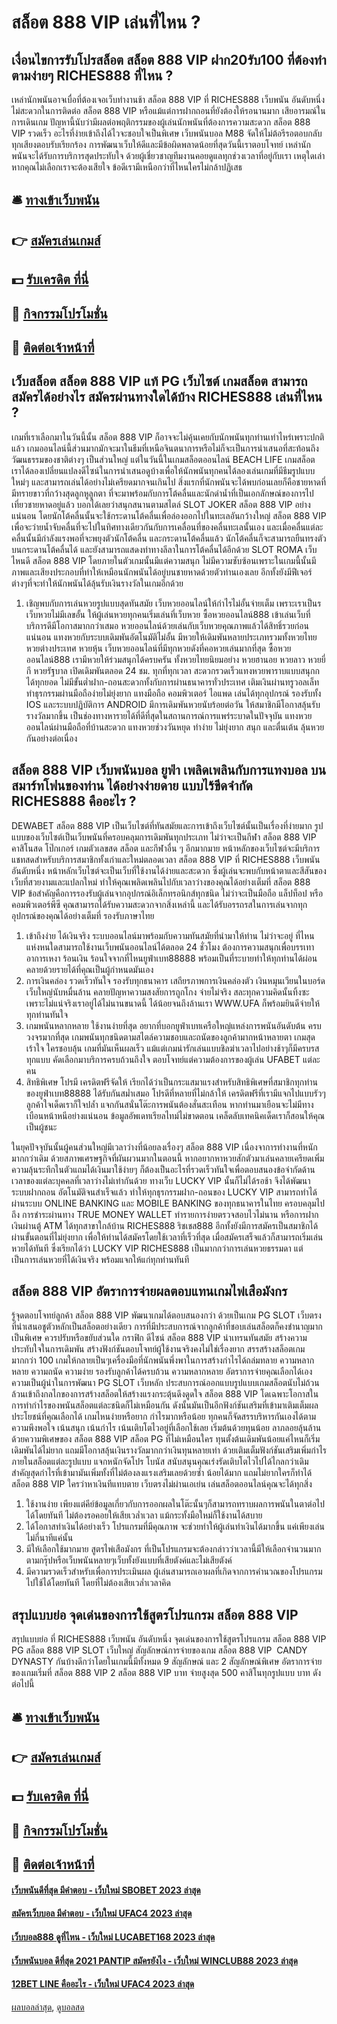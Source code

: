 # สล็อต 888 VIP เล่นที่ไหน ?
## เงื่อนไขการรับโปรสล็อต สล็อต 888 VIP ฝาก20รับ100 ที่ต้องทำตามง่ายๆ RICHES888 ที่ไหน ?
เหล่านักพนันอาจเบื่อที่ต้องเจอเว็บทำงานช้า สล็อต 888 VIP ที่ RICHES888 เว็บพนัน อันดับหนึ่ง ไม่สะดวกในการติดต่อ สล็อต 888 VIP หรือแม้แต่การฝากถอนที่ยังต้องให้รอนานมาก เสียอารมณ์ในการเดินเกม ปัญหานี้นับว่ามีผลต่อพฤติกรรมของผู้เล่นนักพนันที่ต้องการความสะดวก สล็อต 888 VIP รวดเร็ว อะไรที่ง่ายเข้าถึงได้ไวจะชอบใจเป็นพิเศษ เว็บพนันบอล M88 จัดให้ไม่ต้อรีรอตอบกลับทุกเสียงตอบรับเรียกร้อง การพัฒนาเว็บให้ดีและมีข้อผิดพลาดน้อยที่สุดวันนี้เราตอบโจทย์ เหล่านักพนันจะได้รับการบริการสุดประทับใจ ด้วยผู้เชี่ยวชาญทีมงานคอยดูแลทุกช่วงเวลาที่อยู่กับเรา เหตุใดเล่าหากคุณไม่เลือกเราจะต้องเสียใจ ข้อดีเรามีเหนือกว่าที่ไหนใครไม่กล้าปฏิเสธ

## 🛎 [ทางเข้าเว็บพนัน](https://bit.ly/3SdLNi2)
## 👉 [สมัครเล่นเกมส์](https://bit.ly/3SdLNi2)
## 💵 [รับเครดิต ที่นี่](https://bit.ly/3dyRKHj)
## 👑 [กิจกรรมโปรโมชั่น](https://bit.ly/3dyRKHj)
## 📱 [ติดต่อเจ้าหน้าที่](https://bit.ly/3dyRKHj)

## เว็บสล็อต สล็อต 888 VIP แท้ PG เว็บไซต์ เกมสล็อต สามารถสมัครได้อย่างไร สมัครผ่านทางใดได้บ้าง RICHES888 เล่นที่ไหน ?
เกมที่เราเลือกมาในวันนี้นั้น สล็อต 888 VIP ก็อาจจะไม่คุ้นเคยกับนักพนันทุกท่านเท่าไหร่เพราะปกติแล้ว เกมออนไลน์นี้ส่วนมากมักจะมาในธีมที่เหนือจินตนาการหรือไม่ก็จะเป็นการนำเสนอที่สะท้อนถึงวัฒนธรรมของชาติต่างๆ เป็นส่วนใหญ่ แต่ในวันนี้ในเกมสล็อตออนไลน์ BEACH LIFE เกมสล็อต เราได้ลองเปลี่ยนแปลงดีไซน์ในการนำเสนอดูบ้างเพื่อให้นักพนันทุกคนได้ลองเล่นเกมที่มีธีมรูปแบบใหม่ๆ และสามารถเล่นได้อย่างไม่เครียดมากจนเกินไป สิ่งแรกที่นักพนันจะได้พบก่อนเลยก็คือชายหาดที่มีทรายขาวที่กว้างสุดลูกหูลูกตา ที่จะมาพร้อมกับการโต้คลื่นและนักดำน้ำที่เป็นเอกลักษณ์ของการไปเที่ยวชายหาดอยู่แล้ว บอกได้เลยว่าสนุกสนานตามสไตล์ SLOT JOKER สล็อต 888 VIP อย่างแน่นอน
โดยนักโต้คลื่นนั้นจะใช้กระดานโต้คลื่นเพื่อล่องออกไปในทะเลอันกว้างใหญ่ สล็อต 888 VIP เพื่อจะว่ายน้ำจับคลื่นที่จะไปในทิศทางเดียวกันกับการเคลื่อนที่ของคลื่นทะเลนั้นเอง และเมื่อคลื่นแต่ละคลื่นนั้นมีกำลังแรงพอที่จะพยุงตัวนักโต้คลื่น และกระดานโต้คลื่นแล้ว นักโต้คลื่นก็จะสามารถยืนทรงตัวบนกระดานโต้คลื่นได้ และยังสามารถแสดงท่าทางลีลาในการโต้คลื่นได้อีกด้วย SLOT ROMA เว็บไหนดี สล็อต 888 VIP โดยภายในตัวเกมนั้นมีแต่ความสนุก ไม่มีความซับซ้อนเพราะในเกมนี้นั้นมีภาพและเสียงประกอบที่ทำให้เหมือนนักพนันได้อยู่บนชายหาดด้วยตัวท่านเองเลย อีกทั้งยังมีฟีเจอร์ต่างๆที่จะทำให้นักพนันได้ลุ้นรับเงินรางวัลในเกมอีกด้วย
1. เชิญพบกับการเล่นหวยรูปแบบสุดทันสมัย เว็บหวยออนไลน์ให้กำไรไม่อั้นจ่ายเต็ม เพราะเราเป็นรเว็บหวยไม่มีเลขอั้น ให้ผู้เล่นหวยทุกคนเริ่มเล่นที่เว็บหวย ซื้อหวยออนไลน์888 เข้าเล่นเว็บที่บริการดีมีโอกาสมากกว่าเสมอ หวยออนไลน์ด้วยเล่นกับเว็บหวยคุณภาพแล้วได้สิทธิ์รวยก่อนแน่นอน แทงหวยกับระบบเดิมพันอัตโนมัติไม่อั้น มีหวยให้เดิมพันหลายประเภทรวมทั้งหวยไทย หวยต่างประเทศ หวยหุ้น เว็บหวยออนไลน์ที่มีทุกหวยดังที่คอหวยเล่นมากที่สุด ซื้อหวยออนไลน์888 เรามีหวยให้ร่วมสนุกได้ครบครัน ทั้งหวยไทยนิยมอย่าง หวยฮานอย หวยลาว หวยยี่กี หวยรัฐบาล เปิดเดิมพันตลอด 24 ชม. ทุกที่ทุกเวลา สะดวกรวดเร็วแทงหวยพาราบแบบสนุกกได้ทุกยอด ไม่มีขั้นต่ำฝาก-ถอนสะดวกทั้งกับการผ่านธนาคารทั่วประเทศ เติมเงินผ่านทรูวอลเล็ท ทำธุรกรรมผ่านมือถือง่ายไม่ยุ่งยาก แทงมือถือ คอมพิวเตอร์ ไอแพด เล่นได้ทุกอุปกรณ์ รองรับทั้ง IOS และระบบปฏิบัติการ ANDROID มีการเดิมพันหวยนับร้อยต่อวัน ให้สมาชิกมีโอกาสลุ้นรับรางวัลมากขึ้น เป็นช่องทางหารายได้ที่ดีที่สุดในสถานการณ์การแพร่ระบาดในปัจจุบัน แทงหวยออนไลน์ผ่านมือถือที่บ้านสะดวก แทงหวยช่วงวันหยุด ทำง่าย ไม่ยุ่งยาก สนุก และตื่นเต้น ลุ้นหวยกันอย่างต่อเนื่อง

## สล็อต 888 VIP เว็บพนันบอล ยูฟ่า เพลิดเพลินกับการแทงบอล บนสมาร์ทโฟนของท่าน ได้อย่างง่ายดาย แบบไร้ขีดจำกัด RICHES888 คืออะไร ?
DEWABET สล็อต 888 VIP เป็นเว็บไซต์ที่ทันสมัยและการเข้าถึงเว็บไซต์นั้นเป็นเรื่องที่ง่ายมาก รูปแบบของเว็บไซต์เป็นเว็บพนันที่ครอบคลุมการเดิมพันทุกประเภท ไม่ว่าจะเป็นกีฬา สล็อต 888 VIP คาสิโนสด โป๊กเกอร์ เกมตัวเลขสด สล็อต และกีฬาอื่น ๆ อีกมากมาย หน้าหลักของเว็บไซต์จะมีบริการแชทสดสำหรับบริการสมาชิกทั้งเก่าและใหม่ตลอดเวลา สล็อต 888 VIP ที่ RICHES888 เว็บพนัน อันดับหนึ่ง หน้าหลักเว็บไซต์จะเป็นเว็บที่ใช้งานได้ง่ายและสะดวก ซึ่งผู้เล่นจะพบกับหน้าตาและสีสันของเว็บที่สวยงามและแปลกใหม่ ทำให้คุณเพลิดเพลินไปกับเวลาว่างของคุณได้อย่างเต็มที่ สล็อต 888 VIP ข้อสำคัญคือการรองรับผู้เล่นจากอุปกรณ์อิเล็กทรอนิกส์ทุกชนิด ไม่ว่าจะเป็นมือถือ แล็ปท็อป หรือคอมพิวเตอร์พีซี คุณสามารถได้รับความสะดวกจากสิ่งเหล่านี้ และได้รับอรรถรสในการเล่นจากทุกอุปกรณ์ของคุณได้อย่างเต็มที่
รองรับภาษาไทย
1. เข้าถึงง่าย ได้เงินจริง ระบบออนไลน์มาพร้อมกับความทันสมัยที่นำมาให้ท่าน ไม่ว่าจะอยู่ ที่ไหน แห่งหนใดสามารถใช้งานเว็บพนันออนไลน์ได้ตลอด 24 ชั่วโมง ต้องการความสนุกเพื่อบรรเทาอาการเหงา ร้อนเงิน ร้อนใจจากที่ไหนยูฟ่าเบท88888 พร้อมเป็นที่ระบายทำให้ทุกท่านได้ผ่อนคลายด้วยรายได้ที่คุณเป็นผู้กำหนดมันเอง
2. การเงินคล่อง รวดเร็วทันใจ รองรับทุกธนาคาร เสถียรภาพการเงินคล่องตัว เงินหมุนเวียนในบอร์ดเว็บใหญ่นับหมื่นล้าน คลายปัญหาความสงสัยการถูกโกง จ่ายไม่จริง สละทุกความคิดนั้นทิ้งซะ เพราะไม่แน่จริงเราอยู่ได้ไม่นานขนาดนี้ ได้น้อยจนถึงล้านเรา WWW.UFA ก็พร้อมยินดีจ่ายให้ทุกท่านทันใจ
3. เกมพนันหลากหลาย ใช้งานง่ายที่สุด อยากที่บอกยูฟ่าเบทเครือใหญ่แหล่งการพนันอันดับต้น ครบวงจรมากที่สุด เกมพนันทุกชนิดตามสไตล์ความชอบและถนัดของลูกค้ามากหน้าหลายตา เกมสุดเร้าใจ ใครชอบลุ้น เกมที่มันเห็นผลเร็ว แม้แต่เกมน่ารักเล่นแบบชิลฆ่าเวลาไปอย่างช้าๆก็มีครบรสทุกแบบ คัดเลือกมาบริการครบถ้วนถึงใจ ตอบโจทย์แต่ความต้องการของผู้เล่น UFABET แต่ละคน
4. สิทธิพิเศษ โปรมี เครดิตฟรีจัดให้ เรียกได้ว่าเป็นกระแสมาแรงสำหรับสิทธิพิเศษที่สมาชิกทุกท่านของยูฟ่าเบท88888 ได้รับกันสม่ำเสมอ โปรดีที่หลายที่ไม่กล้าให้ เครดิตฟรีที่เรามีแจกไปแบบรัวๆ ลูกค้าใจเด็ดเราก็ใจปล้ำ แจกกันสนั่นโต๊ะการพนันต้องสั่นสะเทือน หากท่านมาเยือนจะไม่มีทางเบือนหน้าหนีอย่างแน่นอน ข้อมูลอัพเดทเรียลไทม์ไม่ขาดตอน เคล็ดลับเทคนิคเด็ดเราก็สอนให้คุณเป็นผู้ชนะ

ในยุคปัจจุบันนั้นผู้คนส่วนใหญ่มีเวลาว่างที่น้อยลงเรื่องๆ สล็อต 888 VIP เนื่องจาการทำงานที่หนักมากกว่าเดิม ด้วยสภาพเศรษฐกิจที่ผันผวนมากในตอนนี้ หากอยากหาหวยสักตัวมาเล่นคลายเครียดเพิ่มความลุ้นระทึกในตัวแถมได้เงินมาใช้ง่ายๆ ก็ต้องเป็นอะไรที่รวดเร็วทันใจเพื่อตอบสนองข้อจำกัดด้านเวลาของแต่ละบุคคลที่เวลาว่างไม่เท่ากันด้วย ทางเว็บ LUCKY VIP นั้นก็ไม่ได้รอช้า จึงได้พัฒนาระบบฝากถอน อัตโนมัติจนสำเร็จแล้ว ทำให้ทุกธุรกรรมฝาก-ถอนของ LUCKY VIP สามารถทำได้ผ่านระบบ ONLINE BANKING และ MOBILE BANKING ของทุกธนาคารในไทย ครอบคลุมไปถึง การชำระผ่านทาง TRUE MONEY WALLET ทำรายการง่ายตรวจสอบไวไม่นาน หรือการฝากเงินผ่านตู้ ATM ได้ทุกสาขาใกล้บ้าน RICHES888 ริชเชส888 อีกทั้งยังมีการสมัครเป็นสมาชิกได้ผ่านขั้นตอนที่ไม่ยุ่งยาก เพื่อให้ท่านได้สมัครโดยใช้เวลาที่เร็วที่สุด เมื่อสมัครเสร็จแล้วก็สามารถเริ่มเล่นหวยได้ทันที ซึ่งเรียกได้ว่า LUCKY VIP RICHES888 เป็นมากกว่าการเล่นหวยธรรมดา แต่เป็นการเล่นหวยที่ได้เงินจริง พร้อมแจกให้แก่ทุกท่านทันที

## สล็อต 888 VIP อัตราการจ่ายผลตอบแทนเกมไพ่เสือมังกร
รู้จุดตอบโจทย์ลูกค้า สล็อต 888 VIP พัฒนาเกมได้ตอบสนองกว่า ด้วยเป็นเกม PG SLOT เว็บตรง ที่นำเสนอชูตัวหลักเป็นสล็อตอย่างเดียว การที่มีประสบการณ์จากลูกค้าที่ชอบเล่นสล็อตก็คงชำนาญมากเป็นพิเศษ ควรปรับหรือขยับส่วนใด กราฟิก ดีไซน์ สล็อต 888 VIP นำเทรนทันสมัย สร้างความประทับใจในการเดิมพัน สร้างฟังก์ชันตอบโจทย์ผู้ใช้งานจริงคงไม่ใช่เรื่องยาก สรรสร้างสล็อตเกมมากกว่า 100 เกมให้กลายเป็นๆเครื่องมือที่นักพนันพึ่งพาในการสร้างกำไรได้ถล่มทลาย ความหลากหลาย ความถนัด ความง่าย รองรับลูกค้าได้ครบถ้วน
ความหลากหลาย อัตราการจ่ายคุณเลือกได้เอง ความเป็นผู้นำในการพัฒนา PG SLOT เว็บหลัก ประสบการณ์ออกแบบรูปแบบเกมสล็อตนับไม่ถ้วน ล้วนเข้าถึงกลไกของการสร้างสล็อตให้สร้างแรงกระตุ้นดึงดูดใจ สล็อต 888 VIP โดเฉพาะโอกาสในการทำกำไรของพนันสล็อตแต่ละชนิดก็ไม่เหมือนกัน ดังนั้นมันเป็นอีกฟังก์ชันเสริมที่เข้ามาเติมเต็มผลประโยชน์ที่คุณเลือกได้ เกมไหนง่ายหรือยาก กำไรมากหรือน้อย ทุกคนก็จัดสรรบริหารกันเองได้ตามความพึงพอใจ เน้นสนุก เน้นกำไร เน้นเติบโตไวอยู่ที่เลือกใช้เลย
เริ่มต้นด้วยทุนน้อย ลาภลอยลุ้นล้าน ด้วยความพิเศษของ สล็อต 888 VIP สล็อต PG ที่ไม่เหมือนใคร ทุนตั้งต้นเดิมพันน้อยแค่ไหนก็เริ่มเดิมพันได้ไม่ยาก แถมมีโอกาสลุ้นเงินรางวัลมากกว่าเงินทุนหลายเท่า ด้วยเติมเต็มฟังก์ชันเสริมเพิ่มกำไรภายในสล็อตแต่ละรูปแบบ แจกหนักจัดโปร โบนัส สนับสนุนคุณเร่งรัดเติบโตไวไปได้ไกลกว่าเดิม สำคัญสุดกำไรที่เข้ามามันเพิ่มทั้งที่ไม่ต้องลงแรงเสริมเลยด้วยซ้ำ น้อยได้มาก แถมไม่ยากใครก็ทำได้ สล็อต 888 VIP ใครว่าหาเงินทีแทบตาย เว็บตรงไม่ผ่านเอเย่น เล่นสล็อตออนไลน์คุณจะได้ทุกสิ่ง
1. ใช้งานง่าย เพียงแต่คีย์ข้อมูลเกี่ยวกับการออกผลในโต๊ะนั้นๆก็สามารถทราบผลการพนันในตาต่อไปได้โดยทันที ไม่ต้องรอคอยให้เสียเวล่ำเวลา แม้กระทั้งมือใหม่ก็ใช้งานได้สบาย
2. ได้โอกาสทำเงินได้อย่างเร็ว โปรแกรมที่มีคุณภาพ จะช่วยทำให้ผู้เล่นทำเงินได้มากขึ้น แค่เพียงเล่นไม่กี่นาทีแค่นั้น
3. มีให้เลือกใช้มากมาย สูตรไพ่เสือมังกร ที่เป็นโปรแกรมจะต้องกล่าวว่าเวลานี้มีให้เลือกจำนวนมาก ตามกรุ๊ปหรือเว็บพนันหลายๆเว็บทั้งยังแบบที่เสียตังค์และไม่เสียตังค์
4. มีความรวดเร็วสำหรับเพื่อการประเมินผล ผู้เล่นสามารถเอาผลที่เกิดจากการคำนวณของโปรแกรมไปใช้ได้โดยทันที โดยที่ไม่ต้องเสียเวล่ำเวลาคิด

## สรุปแบบย่อ จุดเด่นของการใช้สูตรโปรแกรม สล็อต 888 VIP
สรุปแบบย่อ ที่ RICHES888 เว็บพนัน อันดับหนึ่ง จุดเด่นของการใช้สูตรโปรแกรม สล็อต 888 VIP PG สล็อต 888 VIP SLOT เว็บใหญ่ สัญลักษณ์การจ่ายของเกม สล็อต 888 VIP  CANDY DYNASTY กันบ้างดีกว่าโดยในเกมนี้มีทั้งหมด 9 สัญลักษณ์ และ 2 สัญลักษณ์พิเศษ อัตราการจ่ายของเกมเริ่มที่ สล็อต 888 VIP 2 สล็อต 888 VIP บาท จ่ายสูงสุด 500 คาสิโนทุกรูปแบบ บาท ดังต่อไปนี้

## 🛎 [ทางเข้าเว็บพนัน](https://bit.ly/3SdLNi2)
## 👉 [สมัครเล่นเกมส์](https://bit.ly/3SdLNi2)
## 💵 [รับเครดิต ที่นี่](https://bit.ly/3dyRKHj)
## 👑 [กิจกรรมโปรโมชั่น](https://bit.ly/3dyRKHj)
## 📱 [ติดต่อเจ้าหน้าที่](https://bit.ly/3dyRKHj)

#### [เว็บพนันดีที่สุด มีคำตอบ - เว็บใหม่ SBOBET 2023 ล่าสุด](https://atom.io/themes/เว็บพนันดีที่สุด%20มีคำตอบ%20-%20เว็บใหม่%20sbobet%202023%20ล่าสุด)
#### [สมัครเว็บบอล มีคำตอบ - เว็บใหม่ UFAC4 2023 ล่าสุด](https://atom.io/themes/สมัครเว็บบอล%20มีคำตอบ%20-%20เว็บใหม่%20ufac4%202023%20ล่าสุด)
#### [เว็บบอล888 ดูที่ไหน - เว็บใหม่ LUCABET168 2023 ล่าสุด](https://atom.io/themes/เว็บบอล888%20ดูที่ไหน%20-%20เว็บใหม่%20lucabet168%202023%20ล่าสุด)
#### [เว็บพนันบอล ดีที่สุด 2021 PANTIP สมัครยังไง - เว็บใหม่ WINCLUB88 2023 ล่าสุด](https://atom.io/themes/เว็บพนันบอล%20ดีที่สุด%202021%20pantip%20สมัครยังไง%20-%20เว็บใหม่%20winclub88%202023%20ล่าสุด)
#### [12BET LINE คืออะไร - เว็บใหม่ UFAC4 2023 ล่าสุด](https://atom.io/themes/12bet%20line%20คืออะไร%20-%20เว็บใหม่%20ufac4%202023%20ล่าสุด)

[ผลบอลล่าสุด](https://siamsport.tv "ผลบอลล่าสุด"), [ดูบอลสด](https://siamsport.tv/ดูบอลสด "ดูบอลสด")